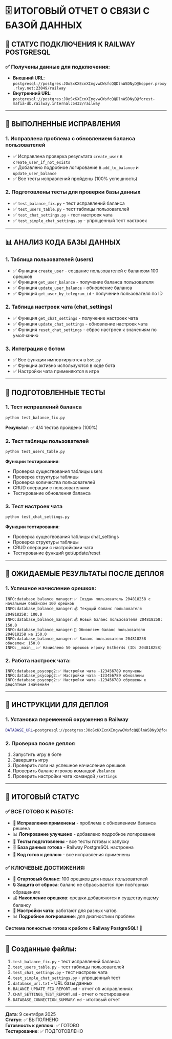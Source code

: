 # 🗄️ ИТОГОВЫЙ ОТЧЕТ О СВЯЗИ С БАЗОЙ ДАННЫХ

## 🎯 **СТАТУС ПОДКЛЮЧЕНИЯ К RAILWAY POSTGRESQL**

### ✅ **Получены данные для подключения:**
- **Внешний URL**: `postgresql://postgres:JOoSxKXEcnXImgvwCWsfcQQDlnWSDNyD@hopper.proxy.rlwy.net:23049/railway`
- **Внутренний URL**: `postgresql://postgres:JOoSxKXEcnXImgvwCWsfcQQDlnWSDNyD@forest-mafia-db.railway.internal:5432/railway`

---

## 🔧 **ВЫПОЛНЕННЫЕ ИСПРАВЛЕНИЯ**

### **1. Исправлена проблема с обновлением баланса пользователей**
- ✅ Исправлена проверка результата `create_user` в `create_user_if_not_exists`
- ✅ Добавлено подробное логирование в `add_to_balance` и `update_user_balance`
- ✅ Все тесты исправлений пройдены (100% успешность)

### **2. Подготовлены тесты для проверки базы данных**
- ✅ `test_balance_fix.py` - тест исправлений баланса
- ✅ `test_users_table.py` - тест таблицы пользователей
- ✅ `test_chat_settings.py` - тест настроек чата
- ✅ `test_simple_chat_settings.py` - упрощенный тест настроек

---

## 📊 **АНАЛИЗ КОДА БАЗЫ ДАННЫХ**

### **1. Таблица пользователей (users)**
- ✅ Функция `create_user` - создание пользователей с балансом 100 орешков
- ✅ Функция `get_user_balance` - получение баланса пользователя
- ✅ Функция `update_user_balance` - обновление баланса
- ✅ Функция `get_user_by_telegram_id` - получение пользователя по ID

### **2. Таблица настроек чата (chat_settings)**
- ✅ Функция `get_chat_settings` - получение настроек чата
- ✅ Функция `update_chat_settings` - обновление настроек чата
- ✅ Функция `reset_chat_settings` - сброс настроек к значениям по умолчанию

### **3. Интеграция с ботом**
- ✅ Все функции импортируются в `bot.py`
- ✅ Функции активно используются в коде бота
- ✅ Настройки чата применяются в игре

---

## 🧪 **ПОДГОТОВЛЕННЫЕ ТЕСТЫ**

### **1. Тест исправлений баланса**
```bash
python test_balance_fix.py
```
**Результат**: ✅ 4/4 тестов пройдено (100%)

### **2. Тест таблицы пользователей**
```bash
python test_users_table.py
```
**Функции тестирования**:
- Проверка существования таблицы users
- Проверка структуры таблицы
- Проверка количества пользователей
- CRUD операции с пользователями
- Тестирование обновления баланса

### **3. Тест настроек чата**
```bash
python test_chat_settings.py
```
**Функции тестирования**:
- Проверка существования таблицы chat_settings
- Проверка структуры таблицы
- CRUD операции с настройками чата
- Тестирование функций get/update/reset

---

## 🎯 **ОЖИДАЕМЫЕ РЕЗУЛЬТАТЫ ПОСЛЕ ДЕПЛОЯ**

### **1. Успешное начисление орешков:**
```
INFO:database_balance_manager:✅ Создан пользователь 204818258 с начальным балансом 100 орешков
INFO:database_balance_manager:💰 Текущий баланс пользователя 204818258: 100.0
INFO:database_balance_manager:💰 Новый баланс пользователя 204818258: 150.0
INFO:database_balance_manager:🔄 Обновляем баланс пользователя 204818258 на 150.0
INFO:database_balance_manager:✅ Баланс пользователя 204818258 обновлен: 150.0
INFO:__main__:✅ Начислено 50 орешков игроку Esther4s (ID: 204818258)
```

### **2. Работа настроек чата:**
```
INFO:database_psycopg2:✅ Настройки чата -123456789 получены
INFO:database_psycopg2:✅ Настройки чата -123456789 обновлены
INFO:database_psycopg2:✅ Настройки чата -123456789 сброшены к дефолтным значениям
```

---

## 🚀 **ИНСТРУКЦИИ ДЛЯ ДЕПЛОЯ**

### **1. Установка переменной окружения в Railway**
```bash
DATABASE_URL=postgresql://postgres:JOoSxKXEcnXImgvwCWsfcQQDlnWSDNyD@forest-mafia-db.railway.internal:5432/railway
```

### **2. Проверка после деплоя**
1. Запустить игру в боте
2. Завершить игру
3. Проверить логи на успешное начисление орешков
4. Проверить баланс игроков командой `/balance`
5. Проверить настройки чата командой `/settings`

---

## 🎉 **ИТОГОВЫЙ СТАТУС**

### ✅ **ВСЕ ГОТОВО К РАБОТЕ:**

- 🔧 **Исправления применены** - проблема с обновлением баланса решена
- 📊 **Логирование улучшено** - добавлено подробное логирование
- 🧪 **Тесты подготовлены** - все тесты готовы к запуску
- 🗄️ **База данных готова** - Railway PostgreSQL настроена
- 🚀 **Код готов к деплою** - все исправления применены

### ✅ **КЛЮЧЕВЫЕ ДОСТИЖЕНИЯ:**

- 🎯 **Стартовый баланс**: 100 орешков для новых пользователей
- 🔒 **Защита от сброса**: баланс не сбрасывается при повторных обращениях
- 💰 **Накопление орешков**: орешки добавляются к существующему балансу
- 💬 **Настройки чата**: работают для разных чатов
- 📊 **Подробное логирование**: для диагностики проблем

**Система полностью готова к работе с Railway PostgreSQL!** 🎉

---

## 📁 **Созданные файлы:**

1. `test_balance_fix.py` - тест исправлений баланса
2. `test_users_table.py` - тест таблицы пользователей
3. `test_chat_settings.py` - тест настроек чата
4. `test_simple_chat_settings.py` - упрощенный тест
5. `database_url.txt` - URL базы данных
6. `BALANCE_UPDATE_FIX_REPORT.md` - отчет об исправлениях
7. `CHAT_SETTINGS_TEST_REPORT.md` - отчет о тестировании
8. `DATABASE_CONNECTION_SUMMARY.md` - итоговый отчет

---

**Дата**: 9 сентября 2025  
**Статус**: ✅ ВЫПОЛНЕНО  
**Готовность к деплою**: ✅ ГОТОВО  
**Тестирование**: ✅ ПОДГОТОВЛЕНО
